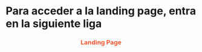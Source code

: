 # Para acceder a la landing page, entra en la siguiente liga

<h3 align="center">
  <a href="http://chrisroman20.github.io/" style="color: #FF5733; text-decoration: none;">Landing Page</a>
</h3>
